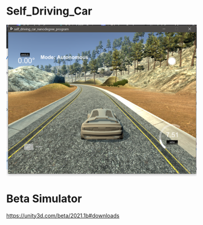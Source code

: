 # Self_Driving_Car
![alt text](https://github.com/manas-palai123/Self_Driving_Car/blob/master/IMG/beta.PNG?raw=true)
# Beta Simulator
https://unity3d.com/beta/2021.1b#downloads
